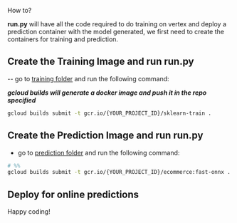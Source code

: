 How to?

**run.py** will have all the code required to do training on vertex and deploy a prediction container with the model generated, we first need to create the containers for training and prediction.

## Create the Training Image and run run.py

-- go to [training folder](./training) and run the following command:

***gcloud builds will generate a docker image and push it in the repo specified***

```bash
gcloud builds submit -t gcr.io/{YOUR_PROJECT_ID}/sklearn-train .
```

## Create the Prediction Image and run run.py

- go to [prediction folder](./prediction) and run the following command:

```bash
# %%
gcloud builds submit -t gcr.io/{YOUR_PROJECT_ID}/ecommerce:fast-onnx .
```

## Deploy for online predictions

Happy coding!
